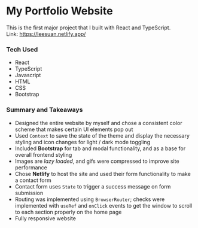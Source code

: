 # My Portfolio Website
This is the first major project that I built with React and TypeScript.
<br>
Link: 
https://leesuan.netlify.app/

### Tech Used
- React
- TypeScript
- Javascript
- HTML
- CSS
- Bootstrap

### Summary and Takeaways
- Designed the entire website by myself and chose a consistent color scheme that makes certain UI elements pop out
- Used <code>Context</code> to save the state of the theme and display the necessary styling and icon changes for light / dark mode toggling
- Included **Bootstrap** for tab and modal functionality, and as a base for overall frontend styling
- Images are *lazy loaded*, and gifs were compressed to improve site performance
- Chose **Netlify** to host the site and used their form functionality to make a contact form
- Contact form uses <code>State</code> to trigger a success message on form submission
- Routing was implemented using <code>BrowserRouter</code>; checks were implemented with <code>useRef</code> and <code>onClick</code> events to get the window to scroll to each section properly on the home page
- Fully responsive website
